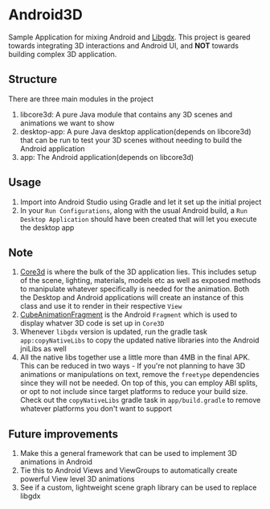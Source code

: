 # Android3D

Sample Application for mixing Android and [Libgdx](https://github.com/libgdx/libgdx). This project is geared towards integrating 3D interactions and Android UI, and **NOT** towards building complex 3D application.

## Structure
There are three main modules in the project
1. libcore3d: A pure Java module that contains any 3D scenes and animations we want to show
2. desktop-app: A pure Java desktop application(depends on libcore3d) that can be run to test your 3D scenes without needing to build the Android application
3. app: The Android application(depends on libcore3d)

## Usage
1. Import into Android Studio using Gradle and let it set up the initial project
2. In your `Run Configurations`, along with the usual Android build, a `Run Desktop Application` should have been created that will let you execute the desktop app

## Note
1. [Core3d](https://github.com/vinaysshenoy/Android3D/blob/master/libcore3d/src/main/java/com/vinaysshenoy/core3d/Core3d.java) is where the bulk of the 3D application lies. This includes setup of the scene, lighting, materials, models etc as well as exposed methods to manipulate whatever specifically is needed for the animation. Both the Desktop and Android applications will create an instance of this class and use it to render in their respective `View`
2. [CubeAnimationFragment](https://github.com/vinaysshenoy/Android3D/blob/master/app/src/main/java/com/vinaysshenoy/android3d/CubeAnimationFragment.java) is the Android `Fragment` which is used to display whatver 3D code is set up in `Core3D`
3. Whenever `libgdx` version is updated, run the gradle task `app:copyNativeLibs` to copy the updated native libraries into the Android jniLibs as well
4. All the native libs together use a little more than 4MB in the final APK. This can be reduced in two ways - If you're not planning to have 3D animations or manipulations on text, remove the `freetype` dependencies since they will not be needed. On top of this, you can employ ABI splits, or opt to not include since target platforms to reduce your build size. Check out the `copyNativeLibs` gradle task in `app/build.gradle` to remove whatever platforms you don't want to support

## Future improvements
1. Make this a general framework that can be used to implement 3D animations in Android
2. Tie this to Android Views and ViewGroups to automatically create powerful View level 3D animations
3. See if a custom, lightweight scene graph library can be used to replace libgdx
